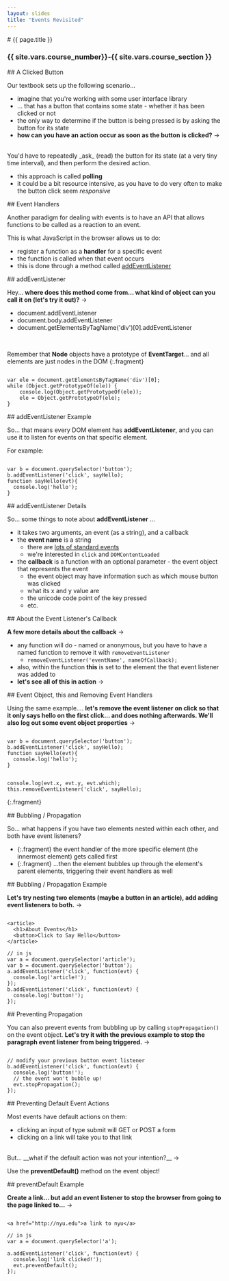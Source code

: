 ```yaml
---
layout: slides
title: "Events Revisited"
---
```


<section markdown="block" class="intro-slide">
# {{ page.title }}

### {{ site.vars.course_number}}-{{ site.vars.course_section }}

<p><small></small></p>
</section>

<section markdown="block">
## A Clicked Button

Our textbook sets up the following scenario...

* imagine that you're working with some user interface library
* ... that has a button that contains some state - whether it has been clicked or not
* the only way to determine if the button is being pressed is by asking the button for its state
* __how can you have an action occur as soon as the button is clicked?__ &rarr;

<br>
You'd have to repeatedly _ask_ (read) the button for its state (at a very tiny time interval), and then perform the desired action.

* this approach is called __polling__
* it could be a bit resource intensive, as you have to do very often to make the button click seem _responsive_

</section>

<section markdown="block">
## Event Handlers

Another paradigm for dealing with events is to have an API that allows functions to be called as a reaction to an event.

This is what JavaScript in the browser allows us to do:

* register a function as a __handler__ for a specific event
* the function is called when that event occurs
* this is done through a method called [addEventListener](https://developer.mozilla.org/en-US/docs/Web/API/EventTarget/addEventListener)

</section>

<section markdown="block">
## addEventListener

Hey... __where does this method come from... what kind of object can you call it on (let's try it out)?__ &rarr;

* document.addEventListener
* document.body.addEventListener
* document.getElementsByTagName('div')[0].addEventListener

<br>

Remember that __Node__ objects have a prototype of __EventTarget__... and all elements are just nodes in the DOM
{:.fragment} 

<pre><code data-trim contenteditable>
var ele = document.getElementsByTagName('div')[0];
while (Object.getPrototypeOf(ele)) { 
	console.log(Object.getPrototypeOf(ele)); 
	ele = Object.getPrototypeOf(ele);
}
</code></pre>
</section>

<section markdown="block">
## addEventListener Example

So... that means every DOM element has __addEventListener__, and you can use it to listen for events on that specific element.

For example:

<pre><code data-trim contenteditable>
var b = document.querySelector(&#x27;button&#x27;);
b.addEventListener(&#x27;click&#x27;, sayHello);
function sayHello(evt){
  console.log(&#x27;hello&#x27;);
}
</code></pre>
</section>

<section markdown="block">
## addEventListener Details

So... some things to note about __addEventListener__ ...

* it takes two arguments, an event (as a string), and a callback
* the __event name__ is a string
	* there are [lots of standard events](https://developer.mozilla.org/en-US/docs/Web/Events)
	* we're interested in <code>click</code> and <code>DOMContentLoaded</code>
* the __callback__ is a function with an optional parameter - the event object that represents the event
	* the event object may have information such as which mouse button was clicked
	* what its x and y value are
	* the unicode code point of the key pressed
	* etc.
</section>

<section markdown="block">
## About the Event Listener's Callback

__A few more details about the callback__ &rarr;

* any function will do - named or anonymous, but you have to have a named function to remove it with <code>removeEventListener</code>
	* <code>removeEventListener('eventName', nameOfCallback);</code>
* also, within the function __this__ is set to the element the that event listener was added to
* __let's see all of this in action__ &rarr;

</section>

<section markdown="block">
## Event Object, this and Removing Event Handlers

Using the same example.... __let's remove the event listener on click so that it only says hello on the first click... and does nothing afterwards. We'll also log out some event object properties__ &rarr;

<pre><code data-trim contenteditable>
var b = document.querySelector(&#x27;button&#x27;);
b.addEventListener(&#x27;click&#x27;, sayHello);
function sayHello(evt){
  console.log(&#x27;hello&#x27;);
}
</code></pre>

<pre><code data-trim contenteditable>
console.log(evt.x, evt.y, evt.which);
this.removeEventListener('click', sayHello);
</code></pre>
{:.fragment}
</section>

<section markdown="block">
## Bubbling / Propagation

So... what happens if you have two elements nested within each other, and both have event listeners?

* {:.fragment} the event handler of the more specific element (the innermost element) gets called first
* {:.fragment} ...then the element bubbles up through the element's parent elements, triggering their event handlers as well
</section>

<section markdown="block">
## Bubbling / Propagation Example

__Let's try nesting two elements (maybe a button in an article), add adding event listeners to both.__ &rarr;

<pre><code data-trim contenteditable>
&#x3C;article&#x3E;
  &#x3C;h1&#x3E;About Events&#x3C;/h1&#x3E;
  &#x3C;button&#x3E;Click to Say Hello&#x3C;/button&#x3E;
&#x3C;/article&#x3E;

// in js
var a = document.querySelector(&#x27;article&#x27;);  
var b = document.querySelector(&#x27;button&#x27;);
a.addEventListener(&#x27;click&#x27;, function(evt) {
  console.log(&#x27;article!&#x27;);  
});
b.addEventListener(&#x27;click&#x27;, function(evt) {
  console.log(&#x27;button!&#x27;);
});
</code></pre>
</section>

<section markdown="block">
## Preventing Propagation

You can also prevent events from bubbling up by calling <code>stopPropagation()</code> on the event object. __Let's try it with the previous example to stop the paragraph event listener from being triggered.__ &rarr;


<pre><code data-trim contenteditable>
// modify your previous button event listener
b.addEventListener('click', function(evt) {
  console.log('button!');
  // the event won't bubble up!
  evt.stopPropagation();
});
</code></pre>
</section>

<section markdown="block">
## Preventing Default Event Actions

Most events have default actions on them:

* clicking an input of type submit will GET or POST a form
* clicking on a link will take you to that link

<br>
But... __what if the default action was not your intention?__ &rarr;

Use the __preventDefault()__ method on the event object!
</section>

<section markdown="block">
## preventDefault Example

__Create a link... but add an event listener to stop the browser from going to the page linked to...__ &rarr;

<pre><code data-trim contenteditable>
&#x3C;a href=&#x22;http://nyu.edu&#x22;&#x3E;a link to nyu&#x3C;/a&#x3E;

// in js
var a = document.querySelector(&#x27;a&#x27;);  

a.addEventListener(&#x27;click&#x27;, function(evt) {
  console.log(&#x27;link clicked!&#x27;);  
  evt.preventDefault();
});
</code></pre>


</section>
